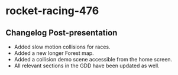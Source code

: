 # rocket-racing-476
## Changelog Post-presentation
- Added slow motion collisions for races.
- Added a new longer Forest map.
- Added a collision demo scene accessible from the home screen.
- All relevant sections in the GDD have been updated as well.
